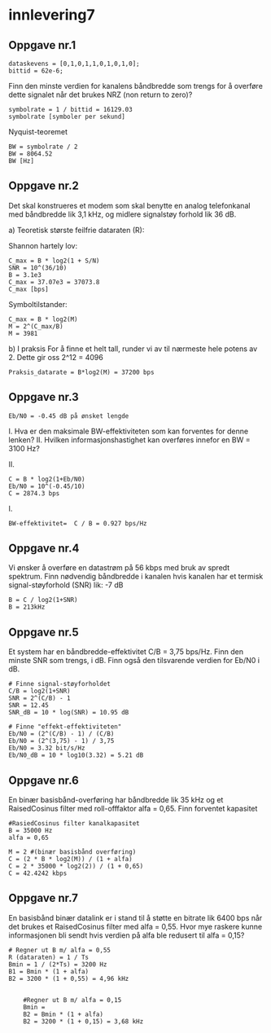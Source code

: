 # innlevering7

## Oppgave nr.1

	dataskevens = [0,1,0,1,1,0,1,0,1,0];
	bittid = 62e-6;

Finn den minste verdien for kanalens båndbredde som trengs for å overføre dette signalet når det brukes NRZ (non return to zero)?

	symbolrate = 1 / bittid = 16129.03
 	symbolrate [symboler per sekund]

Nyquist-teoremet

	BW = symbolrate / 2
 	BW = 8064.52
  	BW [Hz]


## Oppgave nr.2
Det skal konstrueres et modem som skal benytte en analog telefonkanal med båndbredde lik 3,1 kHz, og midlere signalstøy forhold lik 36 dB.

a) Teoretisk største feilfrie dataraten (R):
	
Shannon hartely lov:

	C_max = B * log2(1 + S/N)
 	SNR = 10^(36/10)
   	B = 3.1e3
    C_max = 37.07e3 = 37073.8
    C_max [bps]

Symboltilstander:

    C_max = B * log2(M)
    M = 2^(C_max/B)
    M = 3981
    
b) I praksis
For å finne et helt tall, runder vi av til nærmeste hele potens av 2. Dette gir oss 2^12 = 4096

	Praksis_datarate = B*log2(M) = 37200 bps

  	
## Oppgave nr.3

	Eb/N0 = -0.45 dB på ønsket lengde

I. Hva er den maksimale BW-effektiviteten som kan forventes for denne lenken?
II. Hvilken informasjonshastighet kan overføres innefor en BW = 3100 Hz?
	
II.

	C = B * log2(1+Eb/N0)
 	Eb/N0 = 10^(-0.45/10)
 	C = 2874.3 bps

I.

	BW-effektivitet=  C / B = 0.927 bps/Hz
 	

## Oppgave nr.4

Vi ønsker å overføre en datastrøm på 56 kbps med bruk av spredt spektrum. Finn nødvendig båndbredde i kanalen hvis kanalen har et termisk signal-støyforhold (SNR) lik: -7 dB

	B = C / log2(1+SNR)
 	B = 213kHz

## Oppgave nr.5

Et system har en båndbredde-effektivitet C/B = 3,75 bps/Hz. Finn den minste SNR som trengs, i dB. Finn også den tilsvarende verdien for Eb/N0 i dB.

	# Finne signal-støyforholdet
 	C/B = log2(1+SNR)
 	SNR = 2^(C/B) - 1
  	SNR = 12.45 
   	SNR_dB = 10 * log(SNR) = 10.95 dB

    # Finne "effekt-effektiviteten"
 	Eb/N0 = (2^(C/B) - 1) / (C/B)
 	Eb/N0 = (2^(3,75) - 1) / 3,75
  	Eb/N0 = 3.32 bit/s/Hz
   	Eb/N0_dB = 10 * log10(3.32) = 5.21 dB
    	

## Oppgave nr.6

En binær basisbånd-overføring har båndbredde lik 35 kHz og et RaisedCosinus filter med roll-offfaktor alfa = 0,65. Finn forventet kapasitet

	#RasiedCosinus filter kanalkapasitet
	B = 35000 Hz
 	alfa = 0,65
  
  	M = 2 #(binær basisbånd overføring)
  	C = (2 * B * log2(M)) / (1 + alfa)
   	C = 2 * 35000 * log2(2)) / (1 + 0,65)
    C = 42.4242 kbps

## Oppgave nr.7
En basisbånd binær datalink er i stand til å støtte en bitrate lik 6400 bps når det brukes et RaisedCosinus filter med  alfa = 0,55. Hvor mye raskere kunne informasjonen bli sendt hvis verdien på alfa ble redusert til  alfa = 0,15?

	# Regner ut B m/ alfa = 0,55
 	R (dataraten) = 1 / Ts
  	Bmin = 1 / (2*Ts) = 3200 Hz
  	B1 = Bmin * (1 + alfa)
   	B2 = 3200 * (1 + 0,55) = 4,96 kHz


    	#Regner ut B m/ alfa = 0,15
     	Bmin = 
      	B2 = Bmin * (1 + alfa)
       	B2 = 3200 * (1 + 0,15) = 3,68 kHz
    

	
 	





